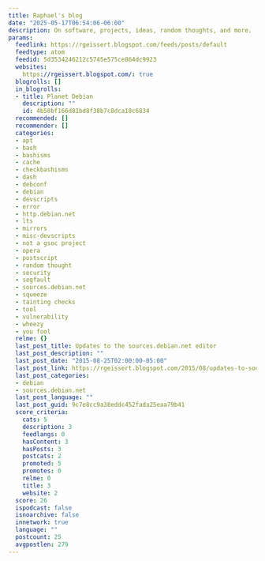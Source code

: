 ```yaml
---
title: Raphael's blog
date: "2025-05-17T06:54:06-06:00"
description: On software, projects, ideas, random thoughts, and more.
params:
  feedlink: https://rgeissert.blogspot.com/feeds/posts/default
  feedtype: atom
  feedid: 5d3534246212c5745e575ce864dc9923
  websites:
    https://rgeissert.blogspot.com/: true
  blogrolls: []
  in_blogrolls:
  - title: Planet Debian
    description: ""
    id: 4b58bf166d81bd8f38b7c8dca18c6834
  recommended: []
  recommender: []
  categories:
  - apt
  - bash
  - bashisms
  - cache
  - checkbashisms
  - dash
  - debconf
  - debian
  - devscripts
  - error
  - http.debian.net
  - lts
  - mirrors
  - misc-devscripts
  - not a gsoc project
  - opera
  - postscript
  - random thought
  - security
  - segfault
  - sources.debian.net
  - squeeze
  - tainting checks
  - tool
  - vulnerability
  - wheezy
  - you fool
  relme: {}
  last_post_title: Updates to the sources.debian.net editor
  last_post_description: ""
  last_post_date: "2015-08-25T02:00:00-05:00"
  last_post_link: https://rgeissert.blogspot.com/2015/08/updates-to-sourcesdebiannet-editor.html
  last_post_categories:
  - debian
  - sources.debian.net
  last_post_language: ""
  last_post_guid: 9c7e8cc9a38eddc452fada25eaa79b41
  score_criteria:
    cats: 5
    description: 3
    feedlangs: 0
    hasContent: 3
    hasPosts: 3
    postcats: 2
    promoted: 5
    promotes: 0
    relme: 0
    title: 3
    website: 2
  score: 26
  ispodcast: false
  isnoarchive: false
  innetwork: true
  language: ""
  postcount: 25
  avgpostlen: 279
---
```

